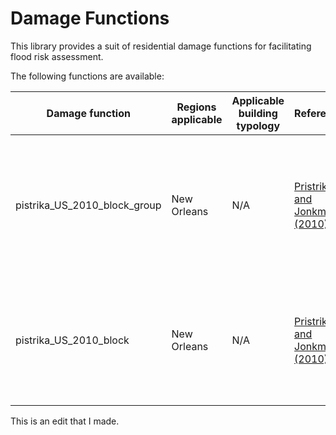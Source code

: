 # Damage Functions

This library provides a suit of residential damage functions for facilitating flood risk assessment. 

The following functions are available:

| Damage function | Regions applicable | Applicable building typology | Reference  | Comments |
|-----------------|--------------------|------------------------------|------------|-----------|
|pistrika_US_2010_block_group|New Orleans|N/A|[Pristrika and Jonkman (2010)](https://link.springer.com/article/10.1007/s11069-009-9476-y)|Based on Hurricane Katrina New Orleans residential damage data; Applicable for block groups|
|pistrika_US_2010_block|New Orleans|N/A|[Pristrika and Jonkman (2010)](https://link.springer.com/article/10.1007/s11069-009-9476-y)|Based on Hurricane Katrina New Orleans residential damage data; Applicable for blocks|

This is an edit that I made.
 

